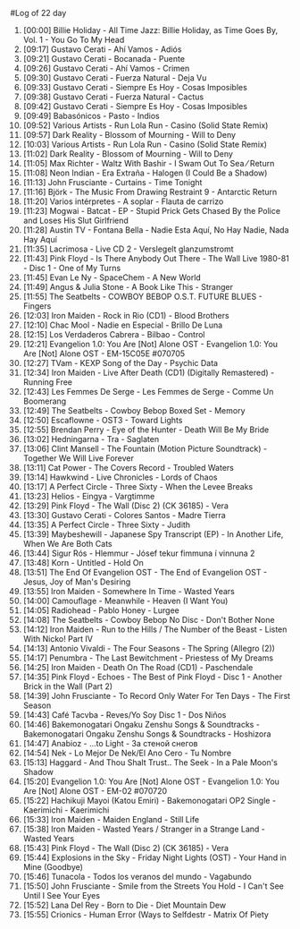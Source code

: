 #Log of 22 day

1. [00:00] Billie Holiday - All Time Jazz: Billie Holiday, as Time Goes By, Vol. 1 - You Go To My Head
1. [09:17] Gustavo Cerati - Ahí Vamos - Adiós
1. [09:21] Gustavo Cerati - Bocanada - Puente
1. [09:26] Gustavo Cerati - Ahí Vamos - Crimen
1. [09:30] Gustavo Cerati - Fuerza Natural - Deja Vu
1. [09:33] Gustavo Cerati - Siempre Es Hoy - Cosas Imposibles
1. [09:38] Gustavo Cerati - Fuerza Natural - Cactus
1. [09:42] Gustavo Cerati - Siempre Es Hoy - Cosas Imposibles
1. [09:49] Babasónicos - Pasto - Indios
1. [09:52] Various Artists - Run Lola Run - Casino (Solid State Remix)
1. [09:57] Dark Reality - Blossom of Mourning - Will to Deny
1. [10:03] Various Artists - Run Lola Run - Casino (Solid State Remix)
1. [11:02] Dark Reality - Blossom of Mourning - Will to Deny
1. [11:05] Max Richter - Waltz With Bashir - I Swam Out To Sea ⁄ Return
1. [11:08] Neon Indian - Era Extraña - Halogen (I Could Be a Shadow)
1. [11:13] John Frusciante - Curtains - Time Tonight
1. [11:16] Björk - The Music From Drawing Restraint 9 - Antarctic Return
1. [11:20] Varios intérpretes - A soplar - Flauta de carrizo
1. [11:23] Mogwai - Batcat - EP - Stupid Prick Gets Chased By the Police and Loses His Slut Girlfriend
1. [11:28] Austin TV - Fontana Bella - Nadie Esta Aquí, No Hay Nadie, Nada Hay Aquí
1. [11:35] Lacrimosa - Live CD 2 - Verslegelt glanzumstromt
1. [11:43] Pink Floyd - Is There Anybody Out There - The Wall Live 1980-81 - Disc 1 - One of My Turns
1. [11:45] Evan Le Ny - SpaceChem - A New World
1. [11:49] Angus & Julia Stone - A Book Like This - Stranger
1. [11:55] The Seatbelts - COWBOY BEBOP O.S.T. FUTURE BLUES - Fingers
1. [12:03] Iron Maiden - Rock in Rio (CD1) - Blood Brothers
1. [12:10] Chac Mool - Nadie en Especial - Brillo De Luna
1. [12:15] Los Verdaderos Cabrera - Bilbao - Control
1. [12:21] Evangelion 1.0: You Are [Not] Alone OST - Evangelion 1.0: You Are [Not] Alone OST - EM-15C05E #070705
1. [12:27] TVam - KEXP Song of the Day - Psychic Data
1. [12:34] Iron Maiden - Live After Death (CD1) (Digitally Remastered) - Running Free
1. [12:43] Les Femmes De Serge - Les Femmes de Serge - Comme Un Boomerang
1. [12:49] The Seatbelts - Cowboy Bebop Boxed Set - Memory
1. [12:50] Escaflowne - OST3 - Toward Lights
1. [12:55] Brendan Perry - Eye of the Hunter - Death Will Be My Bride
1. [13:02] Hedningarna - Tra - Saglaten
1. [13:06] Clint Mansell - The Fountain (Motion Picture Soundtrack) - Together We Will Live Forever
1. [13:11] Cat Power - The Covers Record - Troubled Waters
1. [13:14] Hawkwind - Live Chronicles - Lords of Chaos
1. [13:17] A Perfect Circle - Three Sixty - When the Levee Breaks
1. [13:23] Helios - Eingya - Vargtimme
1. [13:29] Pink Floyd - The Wall (Disc 2) (CK 36185) - Vera
1. [13:30] Gustavo Cerati - Colores Santos - Madre Tierra
1. [13:35] A Perfect Circle - Three Sixty - Judith
1. [13:39] Maybeshewill - Japanese Spy Transcript (EP) - In Another Life, When We Are Both Cats
1. [13:44] Sigur Rós - Hlemmur - Jósef tekur fimmuna í vinnuna 2
1. [13:48] Korn - Untitled - Hold On
1. [13:51] The End Of Evangelion OST - The End of Evangelion OST - Jesus, Joy of Man's Desiring
1. [13:55] Iron Maiden - Somewhere In Time - Wasted Years
1. [14:00] Camouflage - Meanwhile - Heaven (I Want You)
1. [14:05] Radiohead - Pablo Honey - Lurgee
1. [14:08] The Seatbelts - Cowboy Bebop No Disc - Don't Bother None
1. [14:12] Iron Maiden - Run to the Hills / The Number of the Beast - Listen With Nicko! Part IV
1. [14:13] Antonio Vivaldi - The Four Seasons - The Spring  (Allegro (2))
1. [14:17] Penumbra - The Last Bewitchment - Priestess of My Dreams
1. [14:25] Iron Maiden - Death On The Road (CD1) - Paschendale
1. [14:35] Pink Floyd - Echoes - The Best of Pink Floyd - Disc 1 - Another Brick in the Wall (Part 2)
1. [14:39] John Frusciante - To Record Only Water For Ten Days - The First Season
1. [14:43] Café Tacvba - Reves/Yo Soy Disc 1 - Dos Niños
1. [14:46] Bakemonogatari Ongaku Zenshu Songs & Soundtracks - Bakemonogatari Ongaku Zenshu Songs & Soundtracks - Hoshizora
1. [14:47] Anabioz - ...to Light - За стеной снегов
1. [14:54] Nek - Lo Mejor De Nek/El Ano Cero - Tu Nombre
1. [15:13] Haggard - And Thou Shalt Trust.. The Seek - In a Pale Moon's Shadow
1. [15:20] Evangelion 1.0: You Are [Not] Alone OST - Evangelion 1.0: You Are [Not] Alone OST - EM-02 #070720
1. [15:22] Hachikuji Mayoi (Katou Emiri) - Bakemonogatari OP2 Single - Kaerimichi - Kaerimichi
1. [15:33] Iron Maiden - Maiden England - Still Life
1. [15:38] Iron Maiden - Wasted Years / Stranger in a Strange Land - Wasted Years
1. [15:43] Pink Floyd - The Wall (Disc 2) (CK 36185) - Vera
1. [15:44] Explosions in the Sky - Friday Night Lights (OST) - Your Hand in Mine (Goodbye)
1. [15:46] Tunacola - Todos los veranos del mundo - Vagabundo
1. [15:50] John Frusciante - Smile from the Streets You Hold - I Can't See Until I See Your Eyes
1. [15:52] Lana Del Rey - Born to Die - Diet Mountain Dew
1. [15:55] Crionics - Human Error (Ways to Selfdestr - Matrix Of Piety
